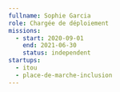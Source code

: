 ```yaml
---
fullname: Sophie Garcia
role: Chargée de déploiement
missions:
  - start: 2020-09-01
    end: 2021-06-30
    status: independent
startups:
  - itou
  - place-de-marche-inclusion
---
```

